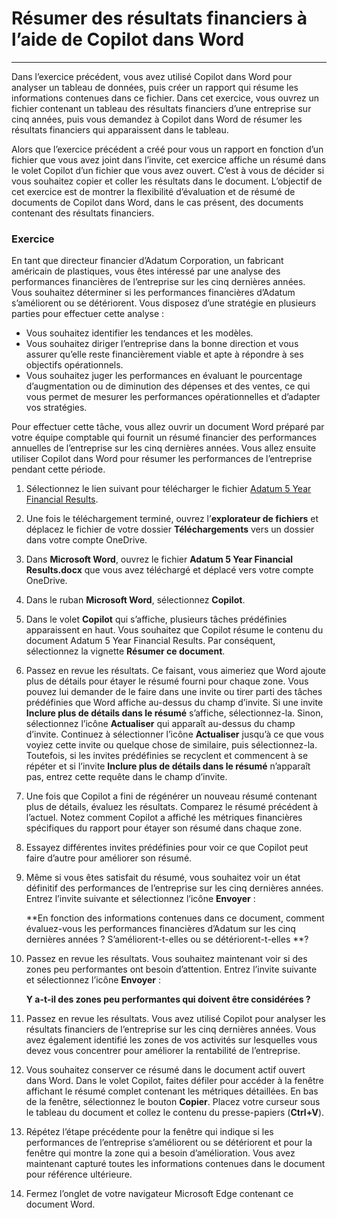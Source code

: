 # Résumer des résultats financiers à l’aide de Copilot dans Word
---
Dans l’exercice précédent, vous avez utilisé Copilot dans Word pour analyser un tableau de données, puis créer un rapport qui résume les informations contenues dans ce fichier. Dans cet exercice, vous ouvrez un fichier contenant un tableau des résultats financiers d’une entreprise sur cinq années, puis vous demandez à Copilot dans Word de résumer les résultats financiers qui apparaissent dans le tableau.

Alors que l’exercice précédent a créé pour vous un rapport en fonction d’un fichier que vous avez joint dans l’invite, cet exercice affiche un résumé dans le volet Copilot d’un fichier que vous avez ouvert. C’est à vous de décider si vous souhaitez copier et coller les résultats dans le document. L’objectif de cet exercice est de montrer la flexibilité d’évaluation et de résumé de documents de Copilot dans Word, dans le cas présent, des documents contenant des résultats financiers.

### Exercice

En tant que directeur financier d’Adatum Corporation, un fabricant américain de plastiques, vous êtes intéressé par une analyse des performances financières de l’entreprise sur les cinq dernières années. Vous souhaitez déterminer si les performances financières d’Adatum s’améliorent ou se détériorent. Vous disposez d’une stratégie en plusieurs parties pour effectuer cette analyse :

 -  Vous souhaitez identifier les tendances et les modèles.
 -  Vous souhaitez diriger l’entreprise dans la bonne direction et vous assurer qu’elle reste financièrement viable et apte à répondre à ses objectifs opérationnels.
 -  Vous souhaitez juger les performances en évaluant le pourcentage d’augmentation ou de diminution des dépenses et des ventes, ce qui vous permet de mesurer les performances opérationnelles et d’adapter vos stratégies.

Pour effectuer cette tâche, vous allez ouvrir un document Word préparé par votre équipe comptable qui fournit un résumé financier des performances annuelles de l’entreprise sur les cinq dernières années. Vous allez ensuite utiliser Copilot dans Word pour résumer les performances de l’entreprise pendant cette période.

1.  Sélectionnez le lien suivant pour télécharger le fichier [Adatum 5 Year Financial Results](https://go.microsoft.com/fwlink/?linkid=2268923).
2.  Une fois le téléchargement terminé, ouvrez l’**explorateur de fichiers** et déplacez le fichier de votre dossier **Téléchargements** vers un dossier dans votre compte OneDrive.
3.  Dans **Microsoft Word**, ouvrez le fichier **Adatum 5 Year Financial Results.docx** que vous avez téléchargé et déplacé vers votre compte OneDrive.
4.  Dans le ruban **Microsoft Word**, sélectionnez **Copilot**.
5.  Dans le volet **Copilot** qui s’affiche, plusieurs tâches prédéfinies apparaissent en haut. Vous souhaitez que Copilot résume le contenu du document Adatum 5 Year Financial Results. Par conséquent, sélectionnez la vignette **Résumer ce document**.
6.  Passez en revue les résultats. Ce faisant, vous aimeriez que Word ajoute plus de détails pour étayer le résumé fourni pour chaque zone. Vous pouvez lui demander de le faire dans une invite ou tirer parti des tâches prédéfinies que Word affiche au-dessus du champ d’invite. Si une invite **Inclure plus de détails dans le résumé** s’affiche, sélectionnez-la. Sinon, sélectionnez l’icône **Actualiser** qui apparaît au-dessus du champ d’invite. Continuez à sélectionner l’icône **Actualiser** jusqu’à ce que vous voyiez cette invite ou quelque chose de similaire, puis sélectionnez-la. Toutefois, si les invites prédéfinies se recyclent et commencent à se répéter et si l’invite **Inclure plus de détails dans le résumé** n’apparaît pas, entrez cette requête dans le champ d’invite.
7.  Une fois que Copilot a fini de régénérer un nouveau résumé contenant plus de détails, évaluez les résultats. Comparez le résumé précédent à l’actuel. Notez comment Copilot a affiché les métriques financières spécifiques du rapport pour étayer son résumé dans chaque zone.
8.  Essayez différentes invites prédéfinies pour voir ce que Copilot peut faire d’autre pour améliorer son résumé.
9.  Même si vous êtes satisfait du résumé, vous souhaitez voir un état définitif des performances de l’entreprise sur les cinq dernières années. Entrez l’invite suivante et sélectionnez l’icône **Envoyer** :
    
    **En fonction des informations contenues dans ce document, comment évaluez-vous les performances financières d’Adatum sur les cinq dernières années ? S’améliorent-t-elles ou se détériorent-t-elles **?
10. Passez en revue les résultats. Vous souhaitez maintenant voir si des zones peu performantes ont besoin d’attention. Entrez l’invite suivante et sélectionnez l’icône **Envoyer** :

    **Y a-t-il des zones peu performantes qui doivent être considérées ?**
11. Passez en revue les résultats. Vous avez utilisé Copilot pour analyser les résultats financiers de l’entreprise sur les cinq dernières années. Vous avez également identifié les zones de vos activités sur lesquelles vous devez vous concentrer pour améliorer la rentabilité de l’entreprise.
12. Vous souhaitez conserver ce résumé dans le document actif ouvert dans Word. Dans le volet Copilot, faites défiler pour accéder à la fenêtre affichant le résumé complet contenant les métriques détaillées. En bas de la fenêtre, sélectionnez le bouton **Copier**. Placez votre curseur sous le tableau du document et collez le contenu du presse-papiers (**Ctrl+V**).
13. Répétez l’étape précédente pour la fenêtre qui indique si les performances de l’entreprise s’améliorent ou se détériorent et pour la fenêtre qui montre la zone qui a besoin d’amélioration. Vous avez maintenant capturé toutes les informations contenues dans le document pour référence ultérieure.
14. Fermez l’onglet de votre navigateur Microsoft Edge contenant ce document Word.
